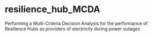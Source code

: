 # resilience_hub_MCDA
Performing a Multi-Criteria Decision Analysis for the performance of Resilience Hubs as providers of electricity during power outages
